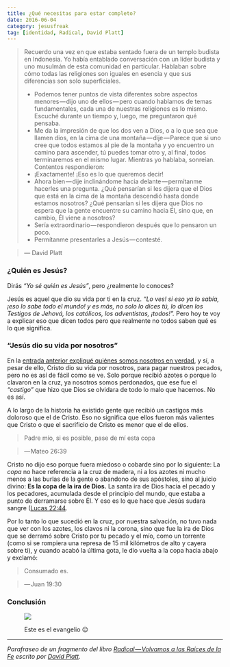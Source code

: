 ```yaml
---
title: ¿Qué necesitas para estar completo?
date: 2016-06-04
category: jesusfreak
tag: [identidad, Radical, David Platt]
---
```


> Recuerdo una vez en que estaba sentado fuera de un templo budista en Indonesia. Yo había entablado conversación con un líder budista y uno musulmán de esta comunidad en particular. Hablaban sobre cómo todas las religiones son iguales en esencia y que sus diferencias son solo superficiales.
>
> - Podemos tener puntos de vista diferentes sobre aspectos menores — dijo uno de ellos — pero cuando hablamos de temas fundamentales, cada una de nuestras religiones es lo mismo.
>   Escuché durante un tiempo y, luego, me preguntaron qué pensaba.
> - Me da la impresión de que los dos ven a Dios, o a lo que sea que llamen dios, en la cima de una montaña — dije — Parece que si uno cree que todos estamos al pie de la montaña y yo encuentro un camino para ascender, tú puedes tomar otro y, al final, todos terminaremos en el mismo lugar.
>   Mientras yo hablaba, sonreían. Contentos respondieron:
> - ¡Exactamente! ¡Eso es lo que queremos decir!
> - Ahora bien — dije inclinándome hacia delante — permítanme hacerles una pregunta. ¿Qué pensarían si les dijera que el Dios que está en la cima de la montaña descendió hasta donde estamos nosotros? ¿Qué pensarían si les dijera que Dios no espera que la gente encuentre su camino hacia Él, sino que, en cambio, Él viene a nosotros?
> - Sería extraordinario — respondieron después que lo pensaron un poco.
> - Permítanme presentarles a Jesús — contesté.

> — David Platt

### ¿Quién es Jesús?

Dirás _“Yo sé quién es Jesús”_, pero ¿realmente lo conoces?

Jesús es aquel que dio su vida por ti en la cruz. _“Lo ves! si eso ya lo sabía, ¡eso lo sabe todo el mundo! y es más, no solo lo dices tú, lo dicen los Testigos de Jehová, los católicos, los adventistas, ¡todos!”._ Pero hoy te voy a explicar eso que dicen todos pero que realmente no todos saben qué es lo que significa.

### “Jesús dio su vida por nosotros”

En la [entrada anterior expliqué quiénes somos nosotros en verdad](http://lavaldi.com/jesusfreak/quienes-somos-nosotros-en-verdad), y sí, a pesar de ello, Cristo dio su vida por nosotros, para pagar nuestros pecados, pero no es así de fácil como se ve. Solo porque recibió azotes o porque lo clavaron en la cruz, ya nosotros somos perdonados, que ese fue el _“castigo”_ que hizo que Dios se olvidara de todo lo malo que hacemos. No es así.

A lo largo de la historia ha existido gente que recibió un castigos más doloroso que el de Cristo. Eso no significa que ellos fueron más valientes que Cristo o que el sacrificio de Cristo es menor que el de ellos.

> Padre mío, si es posible, pase de mí esta copa

> — Mateo 26:39

Cristo no dijo eso porque fuera miedoso o cobarde sino por lo siguiente: La _copa_ no hace referencia a la cruz de madera, ni a los azotes ni mucho menos a las burlas de la gente o abandono de sus apóstoles, sino al juicio divino: **Es la copa de la ira de Dios.** La santa ira de Dios hacia el pecado y los pecadores, acumulada desde el principio del mundo, que estaba a punto de derramarse sobre Él. Y eso es lo que hace que Jesús sudara sangre ([Lucas 22:44](https://www.biblegateway.com/passage/?search=Lucas%2022%3A44&version=RVR1960).

Por lo tanto lo que sucedió en la cruz, por nuestra salvación, no tuvo nada que ver con los azotes, los clavos ni la corona, sino que fue la ira de Dios que se derramó sobre Cristo por tu pecado y el mío, como un torrente (como si se rompiera una represa de 15 mil kilómetros de alto y cayera sobre ti), y cuando acabó la última gota, le dio vuelta a la copa hacia abajo y exclamó:

> Consumado es.

> — Juan 19:30

### Conclusión

<figure>

![](https://cdn-images-1.medium.com/max/800/1*e_MId-DWxdsVr-pWeKpwsg.jpeg)

<figcaption>

Este es el evangelio 😌

</figcaption>

</figure>

---

_Parafraseo de un fragmento del libro_ [_Radical — Volvamos a las Raíces de la Fe_](http://www.radical.net/store/list/?cat=9&item=95 "Radical Book") _escrito por_ [_David Platt_](https://twitter.com/plattdavid "David Platt Twitter")_._
